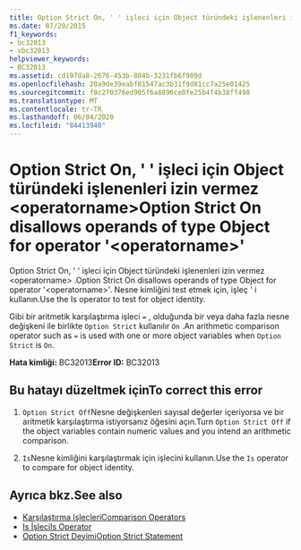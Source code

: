 ```yaml
---
title: Option Strict On, ' ' işleci için Object türündeki işlenenleri izin vermez <operatorname>
ms.date: 07/20/2015
f1_keywords:
- bc32013
- vbc32013
helpviewer_keywords:
- BC32013
ms.assetid: cd197da8-2676-453b-884b-3231fb6f909d
ms.openlocfilehash: 20a9de39eabf81547ac3b31f9d81cc7a25e01425
ms.sourcegitcommit: f8c270376ed905f6a8896ce0fe25b4f4b38ff498
ms.translationtype: MT
ms.contentlocale: tr-TR
ms.lasthandoff: 06/04/2020
ms.locfileid: "84413940"
---
```

# <a name="option-strict-on-disallows-operands-of-type-object-for-operator-operatorname"></a><span data-ttu-id="51580-102">Option Strict On, ' ' işleci için Object türündeki işlenenleri izin vermez \<operatorname></span><span class="sxs-lookup"><span data-stu-id="51580-102">Option Strict On disallows operands of type Object for operator '\<operatorname>'</span></span>
<span data-ttu-id="51580-103">Option Strict On, ' ' işleci için Object türündeki işlenenleri izin vermez \<operatorname> .</span><span class="sxs-lookup"><span data-stu-id="51580-103">Option Strict On disallows operands of type Object for operator '\<operatorname>'.</span></span> <span data-ttu-id="51580-104">Nesne kimliğini test etmek için, işleç ' i kullanın.</span><span class="sxs-lookup"><span data-stu-id="51580-104">Use the Is operator to test for object identity.</span></span>  
  
 <span data-ttu-id="51580-105">Gibi bir aritmetik karşılaştırma işleci `=` , olduğunda bir veya daha fazla nesne değişkeni ile birlikte `Option Strict` kullanılır `On` .</span><span class="sxs-lookup"><span data-stu-id="51580-105">An arithmetic comparison operator such as `=` is used with one or more object variables when `Option Strict` is `On`.</span></span>  
  
 <span data-ttu-id="51580-106">**Hata kimliği:** BC32013</span><span class="sxs-lookup"><span data-stu-id="51580-106">**Error ID:** BC32013</span></span>  
  
## <a name="to-correct-this-error"></a><span data-ttu-id="51580-107">Bu hatayı düzeltmek için</span><span class="sxs-lookup"><span data-stu-id="51580-107">To correct this error</span></span>  
  
1. <span data-ttu-id="51580-108">`Option Strict Off`Nesne değişkenleri sayısal değerler içeriyorsa ve bir aritmetik karşılaştırma istiyorsanız öğesini açın.</span><span class="sxs-lookup"><span data-stu-id="51580-108">Turn `Option Strict Off` if the object variables contain numeric values and you intend an arithmetic comparison.</span></span>  
  
2. <span data-ttu-id="51580-109">`Is`Nesne kimliğini karşılaştırmak için işlecini kullanın.</span><span class="sxs-lookup"><span data-stu-id="51580-109">Use the `Is` operator to compare for object identity.</span></span>  
  
## <a name="see-also"></a><span data-ttu-id="51580-110">Ayrıca bkz.</span><span class="sxs-lookup"><span data-stu-id="51580-110">See also</span></span>

- [<span data-ttu-id="51580-111">Karşılaştırma Işleçleri</span><span class="sxs-lookup"><span data-stu-id="51580-111">Comparison Operators</span></span>](../language-reference/operators/comparison-operators.md)
- [<span data-ttu-id="51580-112">Is İşleci</span><span class="sxs-lookup"><span data-stu-id="51580-112">Is Operator</span></span>](../language-reference/operators/is-operator.md)
- [<span data-ttu-id="51580-113">Option Strict Deyimi</span><span class="sxs-lookup"><span data-stu-id="51580-113">Option Strict Statement</span></span>](../language-reference/statements/option-strict-statement.md)
